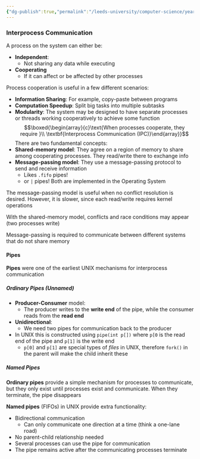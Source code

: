```yaml
---
{"dg-publish":true,"permalink":"/leeds-university/computer-science/year-2/operating-systems/revision/w3-processes/p4-communicating-processes/"}
---
```



### Interprocess Communication
A process on the system can either be: 
- **Independent**:
	- Not sharing any data while executing
- **Cooperating**
	- If it can affect or be affected by other processes

Process cooperation is useful in a few different scenarios:
- **Information Sharing**: For example, copy-paste between programs
- **Computation Speedup**: Split big tasks into multiple subtasks
- **Modularity**: The system may be designed to have separate processes or threads working cooperatively to achieve some function
$$\boxed{\begin{array}{c}\text{When processes cooperate, they require }\\ \textbf{Interprocess Communication (IPC)}\end{array}}$$
There are two fundamental concepts:
- **Shared-memory model**: They agree on a region of memory to share among cooperating processes. They read/write there to exchange info
- **Message-passing model**: They use a message-passing protocol to send and receive information
	- Likes `.fifo` pipes!
	- or `|` pipes!
Both are implemented in the Operating System

The message-passing model is useful when no conflict resolution is desired.
However, it is slower, since each read/write requires kernel operations

With the shared-memory model, conflicts and race conditions may appear (two processes write)

Message-passing is required to communicate between different systems that do not share memory
#### Pipes
**Pipes** were one of the earliest UNIX mechanisms for interprocess communication
##### Ordinary Pipes (Unnamed)
- **Producer-Consumer** model:
	- The producer writes to the **write end** of the pipe, while the consumer reads from the **read end**
- **Unidirectional**:
	- We need two pipes for communication back to the producer
- In UNIX this is constructed using `pipe(int p[])` where `p[0` is the read end of the pipe and `p[1]` is the write end
	- `p[0]` and `p[1]` are special types of *files* in UNIX, therefore `fork()` in the parent will make the child inherit these
##### Named Pipes
**Ordinary pipes** provide a simple mechanism for processes to communicate, but they only exist until processes exist and communicate. When they terminate, the pipe disappears

**Named pipes** (FIFOs) in UNIX provide extra functionality:
- Bidirectional communication
	- Can only communicate one direction at a time (think a one-lane road)
- No parent-child relationship needed
- Several processes can use the pipe for communication
- The pipe remains active after the communicating processes terminate
